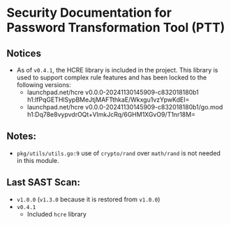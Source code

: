 # Security Documentation for Password Transformation Tool (PTT)

## Notices
- As of `v0.4.1`, the HCRE library is included in the project. This library is
  used to support complex rule features and has been locked to the following
  versions:
  - launchpad.net/hcre v0.0.0-20241130145909-c832018180b1 h1:lfPqGETHlSypBMeJtjMAFTthkaE/Wkxgu1vzYpwKdEI=
  - launchpad.net/hcre v0.0.0-20241130145909-c832018180b1/go.mod h1:Dq78e8vypvdrOQt+VImkJcRq/6GHM1XGvO9/T1nr18M=

## Notes:
- `pkg/utils/utils.go:9` use of `crypto/rand` over `math/rand` is not needed in this module.

## Last SAST Scan:
- `v1.0.0` (`v1.3.0` because it is restored from `v1.0.0`)
- `v0.4.1`
    - Included `hcre` library
